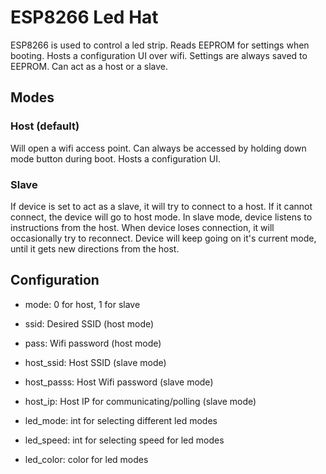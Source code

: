 # ESP8266 Led Hat
ESP8266 is used to control a led strip. Reads EEPROM for settings when booting. Hosts a configuration UI over wifi. Settings are always saved to EEPROM. Can act as a host or a slave.

## Modes

### Host (default)
Will open a wifi access point. 
Can always be accessed by holding down mode button during boot.
Hosts a configuration UI.

### Slave
If device is set to act as a slave, it will try to connect to a host. If it cannot connect, the device will go to host mode. In slave mode, device listens to instructions from the host. When device loses connection, it will occasionally try to reconnect. Device will keep going on it's current mode, until it gets new directions from the host.

## Configuration

  - mode: 0 for host, 1 for slave
  - ssid: Desired SSID (host mode)
  - pass: Wifi password (host mode)

  - host_ssid: Host SSID (slave mode)
  - host_passs: Host Wifi password (slave mode)
  - host_ip: Host IP for communicating/polling (slave mode)

  - led_mode: int for selecting different led modes
  - led_speed: int for selecting speed for led modes
  - led_color: color for led modes
